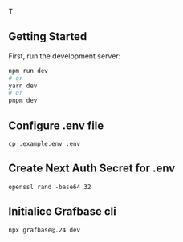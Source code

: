 T
## Getting Started

First, run the development server:

```bash
npm run dev
# or
yarn dev
# or
pnpm dev
```

## Configure .env file
```
cp .example.env .env
```

## Create Next Auth Secret for .env
```
openssl rand -base64 32
```

## Initialice Grafbase cli
```
npx grafbase@.24 dev
```